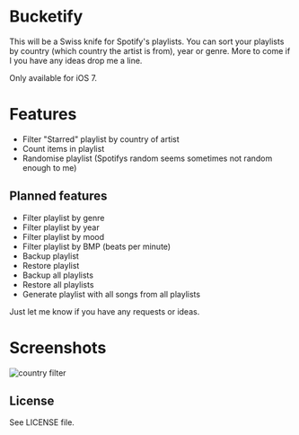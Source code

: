 
# Bucketify

This will be a Swiss knife for Spotify's playlists. You can sort your playlists by country (which country the artist is from), year or genre. More to come if I you have any ideas drop me a line.

Only available for iOS 7.


# Features

* Filter "Starred" playlist by country of artist
* Count items in playlist
* Randomise playlist (Spotifys random seems sometimes not random enough to me)


## Planned features

* Filter playlist by genre
* Filter playlist by year
* Filter playlist by mood
* Filter playlist by BMP (beats per minute)
* Backup playlist
* Restore playlist
* Backup all playlists
* Restore all playlists
* Generate playlist with all songs from all playlists

Just let me know if you have any requests or ideas.


# Screenshots

![country filter](https://raw.github.com/hashier/Bucketify/master/images/filtered_country.png)


## License

See LICENSE file.

